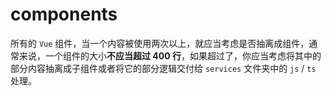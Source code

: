 # components

所有的 `Vue` 组件，当一个内容被使用两次以上，就应当考虑是否抽离成组件，通常来说，一个组件的大小**不应当超过 400 行**，如果超过了，你应当考虑将其中的部分内容抽离成子组件或者将它的部分逻辑交付给 `services` 文件夹中的 `js` / `ts` 处理。

